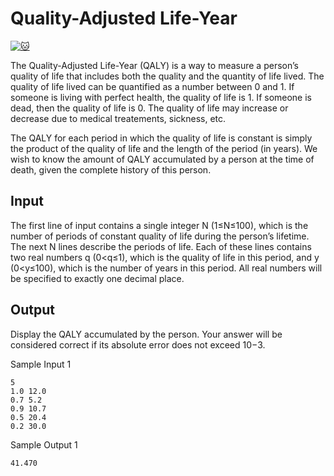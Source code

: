 # Quality-Adjusted Life-Year

[![:cat:](https://open.kattis.com/favicon)](https://open.kattis.com/problems/qaly)

The Quality-Adjusted Life-Year (QALY) is a way to measure a person’s quality of life that includes both the quality and the quantity of life lived.
The quality of life lived can be quantified as a number between 0 and 1. If someone is living with perfect health, the quality of life is 1. If someone is dead, then the quality of life is 0. The quality of life may increase or decrease due to medical treatements, sickness, etc.

The QALY for each period in which the quality of life is constant is simply the product of the quality of life and the length of the period (in years). We wish to know the amount of QALY accumulated by a person at the time of death, given the complete history of this person.

## Input

The first line of input contains a single integer N (1≤N≤100), which is the number of periods of constant quality of life during the person’s lifetime. The next N lines describe the periods of life. Each of these lines contains two real numbers q (0<q≤1), which is the quality of life in this period, and y (0<y≤100), which is the number of years in this period. All real numbers will be specified to exactly one decimal place. 

## Output
Display the QALY accumulated by the person. Your answer will be considered correct if its absolute error does not exceed 10−3.

Sample Input 1 	
```
5
1.0 12.0
0.7 5.2
0.9 10.7
0.5 20.4
0.2 30.0
```

Sample Output 1
```
41.470
```
